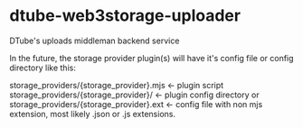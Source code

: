 # dtube-web3storage-uploader
DTube's uploads middleman backend service

In the future, the storage provider plugin(s) will have it's config file or config directory like this:

storage_providers/{storage_provider}.mjs <- plugin script
storage_providers/{storage_provider}/ <- plugin config directory
or
storage_providers/{storage_provider}.ext <- config file with non mjs extension, most likely .json or .js extensions.
